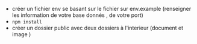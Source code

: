 * créer un fichier env  se basant sur le fichier sur env.example (renseigner les information de votre base donnés , de votre port)
* `npm install`
*  créer un dossier public avec deux dossiers à l'interieur (document et image )
